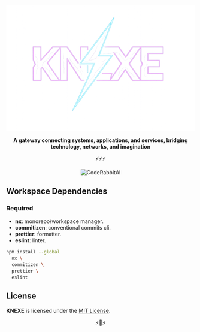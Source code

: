 <p aling="center">
  <img alt="knexe" src="./assets/logo/knexe-ext-bgless-cmpr.png">
</p>
<p align="center"><strong>A gateway connecting systems, applications, and services, bridging technology, networks, and imagination</strong></p>

<p align="center">⚡⚡⚡</p>

<p align="center">
  <img alt="CodeRabbitAI" src="https://img.shields.io/coderabbit/prs/github/knexe/knexe?utm_source=oss&utm_medium=github&utm_campaign=knexe%2Fknexe&labelColor=171717&color=FF570A&link=https%3A%2F%2Fcoderabbit.ai&label=CodeRabbit+Reviews">
</p>

## Workspace Dependencies

### Required

- **nx**: monorepo/workspace manager.
- **commitizen**: conventional commits cli.
- **prettier**: formatter.
- **eslint**: linter.

```bash
npm install --global
  nx \
  commitizen \
  prettier \
  eslint
```

## License

**KNEXE** is licensed under the [MIT License](./LICENSE).

<p align="center">⚡🫶⚡</p>
